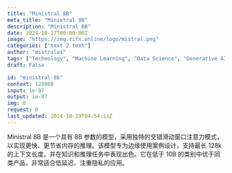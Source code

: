 ```yaml
---
title: "Ministral 8B"
meta_title: "Ministral 8B"
description: "Ministral 8B"
date: 2024-10-17T00:00:00Z
image: "https://img.rifx.online/logo/mistral.png"
categories: ["text 2 text"]
author: "mistralai"
tags: ["Technology", "Machine Learning", "Data Science", "Generative AI", "Ethics"]
draft: False

id: "ministral-8b"
context: 128000
input: 1e-07
output: 1e-07
img: 0
request: 0
last_updated: 2024-10-19T04:54:11Z
---
```


Ministral 8B 是一个具有 8B 参数的模型，采用独特的交错滑动窗口注意力模式，以实现更快、更节省内存的推理。该模型专为边缘使用案例设计，支持最长 128k 的上下文长度，并在知识和推理任务中表现出色。它在低于 10B 的类别中优于同类产品，非常适合低延迟、注重隐私的应用。

